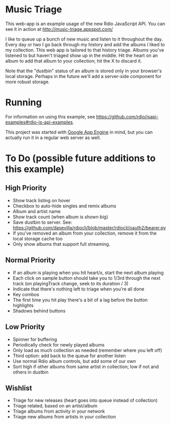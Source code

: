 # Music Triage

This web-app is an example usage of the new Rdio JavaScript API. You can see it in action at http://music-triage.appspot.com/

I like to queue up a bunch of new music and listen to it throughout the day. Every day or two I go back through my history and add the albums I liked to my collection. This web app is tailored to that history triage. Albums you've listened to but haven't triaged show up in the middle. Hit the heart on an album to add that album to your collection; hit the X to discard it.

Note that the "dustbin" status of an album is stored only in your browser's local storage. Perhaps in the future we'll add a server-side component for more robust storage.

# Running

For information on using this example, see https://github.com/rdio/jsapi-examples#rdio-js-api-examples.

This project was started with [Google App Engine](https://developers.google.com/appengine/) in mind, but you can actually run it in a regular web server as well. 

# To Do (possible future additions to this example)

## High Priority

* Show track listing on hover
* Checkbox to auto-hide singles and remix albums
* Album and artist name
* Show track count (when album is shown big)
* Save dustbin to server. See: https://github.com/dasevilla/rdiocli/blob/master/rdiocli/oauth2/bearer.py
* If you've removed an album from your collection, remove it from the local storage cache too
* Only show albums that support full streaming.

## Normal Priority

* If an album is playing when you hit heart/x, start the next album playing
* Each click on sample button should take you to 1/3rd through the next track (on playingTrack change, seek to its duration / 3)
* Indicate that there's nothing left to triage when you're all done
* Key combos
* The first time you hit play there's a bit of a lag before the button highlights
* Shadows behind buttons

## Low Priority

* Spinner for buffering
* Periodically check for newly played albums
* Only load as much collection as needed (remember where you left off)
* Third option: add back to the queue for another listen
* Use normal Rdio album controls, but add some of our own
* Sort high if other albums from same artist in collection; low if not and others in dustbin

## Wishlist

* Triage for new releases (heart goes into queue instead of collection)
* Triage related, based on an artist/album
* Triage albums from activity in your network
* Triage new albums from artists in your collection
